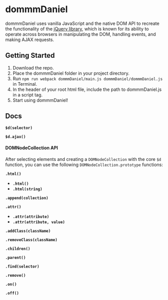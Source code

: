 # dommmDaniel
dommmDaniel uses vanilla JavaScript and the native DOM API to recreate the functionality of the [jQuery library](https://jquery.com), which is known for its ability to operate across browsers in manipulating the DOM, handling events, and making AJAX requests.

## Getting Started
1. Download the repo.
2. Place the dommmDaniel folder in your project directory.
3. Run `npm run webpack dommmDaniel/main.js dommmDaniel/dommmDaniel.js` in Terminal.
4. In the header of your root html file, include the path to dommmDaniel.js in a script tag.
5. Start using dommmDaniel!

## Docs
**`$d(selector)`**

**`$d.ajax()`**

#### DOMNodeCollection API
After selecting elements and creating a `DOMNodeCollection` with the core `$d` function, you can use the following `DOMNodeCollection.prototype` functions:

**`.html()`**
  * **`.html()`**
  * **`.html(string)`**

**`.append(collection)`**

**`.attr()`**
  * **`.attr(attribute)`**
  * **`.attr(attribute, value)`**

**`.addClass(className)`**

**`.removeClass(className)`**

**`.children()`**

**`.parent()`**

**`.find(selector)`**

**`.remove()`**

**`.on()`**

**`.off()`**
